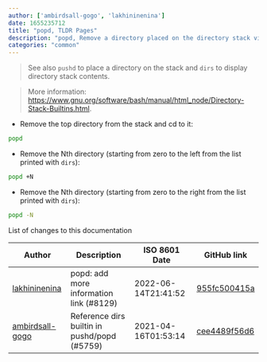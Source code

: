 ```yaml
---
author: ['ambirdsall-gogo', 'lakhininenina']
date: 1655235712
title: "popd, TLDR Pages"
description: "popd, Remove a directory placed on the directory stack via the pushd shell built-in."
categories: "common"
---
```

> See also `pushd` to place a directory on the stack and `dirs` to display directory stack contents.

> More information: <https://www.gnu.org/software/bash/manual/html_node/Directory-Stack-Builtins.html>.

- Remove the top directory from the stack and cd to it:

```bash
popd
```

- Remove the Nth directory (starting from zero to the left from the list printed with `dirs`):

```bash
popd +N
```

- Remove the Nth directory (starting from zero to the right from the list printed with `dirs`):

```bash
popd -N
```
List of changes to this documentation


Author | Description | ISO 8601 Date | GitHub link
------|-----|-----|-----
[lakhininenina](mailto:99631909+lakhininenina@users.noreply.github.com) | popd: add more information link (#8129) | 2022-06-14T21:41:52 | [955fc500415a](https://github.com/tldr-pages/tldr/commit/955fc500415ae319b08902cfdd28cce2fc47830c)
[ambirdsall-gogo](mailto:61211417+ambirdsall-gogo@users.noreply.github.com) | Reference dirs builtin in pushd/popd (#5759) | 2021-04-16T01:53:14 | [cee4489f56d6](https://github.com/tldr-pages/tldr/commit/cee4489f56d64ee35396d89fb5ebdc12f2120ae9)

